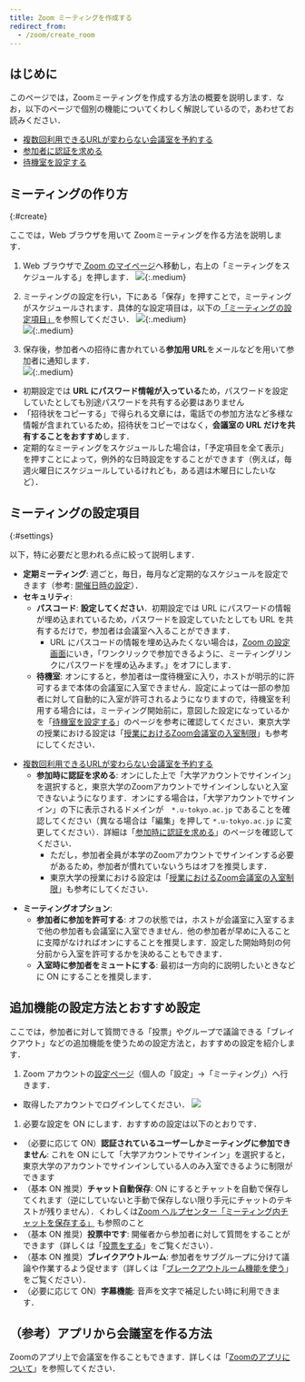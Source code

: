 ```yaml
---
title: Zoom ミーティングを作成する
redirect_from:
  - /zoom/create_room
---
```


## はじめに
このページでは，Zoomミーティングを作成する方法の概要を説明します．なお，以下のページで個別の機能についてくわしく解説しているので，あわせてお読みください．

- [複数回利用できるURLが変わらない会議室を予約する](date_and_time/)
- [参加者に認証を求める](auth/)
- [待機室を設定する](waiting_room/)
<!-- - [参加者に登録を求める](registration/)
- [代替ホストを設定する](alternative_host/) -->

## ミーティングの作り方
{:#create}

ここでは，Web ブラウザを用いて Zoomミーティングを作る方法を説明します．  

1. Web ブラウザで<a href="https://zoom.us/profile" target="_blank"> Zoom のマイページ</a>へ移動し，右上の「ミーティングをスケジュールする」を押します． 
![](1.png){:.medium}  

2. ミーティングの設定を行い，下にある「保存」を押すことで，ミーティングがスケジュールされます．具体的な設定項目は，以下の[「ミーティングの設定項目」](#settings)を参照してください．
![](2.png){:.medium}  
![](3.png){:.medium}  

3. 保存後，参加者への招待に書かれている**参加用 URL**をメールなどを用いて参加者に通知します．  
![](4.png){:.medium}  
  * 初期設定では **URL にパスワード情報が入っている**ため，パスワードを設定していたとしても別途パスワードを共有する必要はありません
  * 「招待状をコピーする」で得られる文章には，電話での参加方法など多様な情報が含まれているため，招待状をコピーではなく，**会議室の URL だけを共有することをおすすめ**します．  
  * 定期的なミーティングをスケジュールした場合は，「予定項目を全て表示」を押すことによって，例外的な日時設定をすることができます（例えば，毎週火曜日にスケジュールしているけれども，ある週は木曜日にしたいなど）．

## ミーティングの設定項目
{:#settings}

以下，特に必要だと思われる点に絞って説明します．  

  * **定期ミーティング**: 週ごと，毎日，毎月など定期的なスケジュールを設定できます（参考: [開催日時の設定](date_and_time/)）．
  * **セキュリティ**: 
    * **パスコード**: **設定してください**．初期設定では URL にパスワードの情報が埋め込まれているため，パスワードを設定していたとしても URL を共有するだけで，参加者は会議室へ入ることができます．
      * URL にパスコードの情報を埋め込みたくない場合は，[Zoom の設定画面](https://zoom.us/profile/setting)にいき，「ワンクリックで参加できるように、ミーティングリンクにパスワードを埋め込みます。」をオフにします．
    * **待機室**: オンにすると，参加者は一度待機室に入り，ホストが明示的に許可するまで本体の会議室に入室できません．設定によっては一部の参加者に対して自動的に入室が許可されるようになりますので，待機室を利用する場合には，ミーティング開始前に，意図した設定になっているかを「[待機室を設定する](waiting_room/)」のページを参考に確認してください．東京大学の授業における設定は「[授業におけるZoom会議室の入室制限](/faculty_members/zoom_access_control)」も参考にしてください．
- [複数回利用できるURLが変わらない会議室を予約する](date_and_time/)
    * **参加時に認証を求める**: オンにした上で「大学アカウントでサインイン」を選択すると，東京大学のZoomアカウントでサインインしないと入室できないようになります．オンにする場合は，「大学アカウントでサインイン」の下に表示されるドメインが　`*.u-tokyo.ac.jp` であることを確認してください（異なる場合は「編集」を押して `*.u-tokyo.ac.jp` に変更してください）．詳細は「[参加時に認証を求める](auth/)」のページを確認してください．
      * ただし，参加者全員が本学のZoomアカウントでサインインする必要があるため，参加者が慣れていないうちはオフを推奨します．
      * 東京大学の授業における設定は「[授業におけるZoom会議室の入室制限](/faculty_members/zoom_access_control)」も参考にしてください．
* **ミーティングオプション**:  
  * **参加者に参加を許可する**: オフの状態では，ホストが会議室に入室するまで他の参加者も会議室に入室できません．他の参加者が早めに入ることに支障がなければオンにすることを推奨します．設定した開始時刻の何分前から入室を許可するかを決めることもできます．
  * **入室時に参加者をミュートにする**: 最初は一方向的に説明したいときなどに ON にすることを推奨します． 

## 追加機能の設定方法とおすすめ設定
ここでは，参加者に対して質問できる「投票」やグループで議論できる「ブレイクアウト」などの追加機能を使うための設定方法と，おすすめの設定を紹介します．
 
1. Zoom アカウントの<a href="https://zoom.us/profile/setting" target="_blank">設定ページ</a>（個人の「設定」→「ミーティング」）へ行きます．
  * 取得したアカウントでログインしてください．
  ![](/zoom/usage/zoom_host_setting.png)  
 
1. 必要な設定を ON にします．おすすめの設定は以下のとおりです．
  * （必要に応じて ON）**認証されているユーザーしかミーティングに参加できません**: これを ON にして「大学アカウントでサインイン」を選択すると，東京大学のアカウントでサインインしている人のみ入室できるように制限ができます
  * （基本 ON 推奨）**チャット自動保存**: ON にするとチャットを自動で保存してくれます（逆にしていないと手動で保存しない限り手元にチャットのテキストが残りません）．くわしくは<a href="https://support.zoom.us/hc/ja/articles/115004792763-%E3%83%9F%E3%83%BC%E3%83%86%E3%82%A3%E3%83%B3%E3%82%B0%E5%86%85%E3%83%81%E3%83%A3%E3%83%83%E3%83%88%E3%82%92%E4%BF%9D%E5%AD%98%E3%81%99%E3%82%8B" target="_blank">Zoom ヘルプセンター「ミーティング内チャットを保存する」</a> も参照のこと
  * （基本 ON 推奨）**投票中です**: 開催者から参加者に対して質問をすることができます（詳しくは「[投票をする](/zoom/usage/poll/)」をご覧ください）．
  * （基本 ON 推奨）**ブレイクアウトルーム**: 参加者をサブグループに分けて議論や作業するよう促せます（詳しくは「[ブレークアウトルーム機能を使う](/zoom/usage/breakout/)」をご覧ください）．
  * （必要に応じて ON）**字幕機能**: 音声を文字で補足したい時に利用できます．

## （参考）アプリから会議室を作る方法

Zoomのアプリ上で会議室を作ることもできます．詳しくは「[Zoomのアプリについて](/zoom/misc/app)」を参照してください．